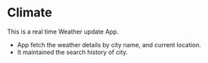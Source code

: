 # Climate

This is a real time Weather update App. 

- App fetch the weather details by city name, and current location.
- It maintained the search history of city.




